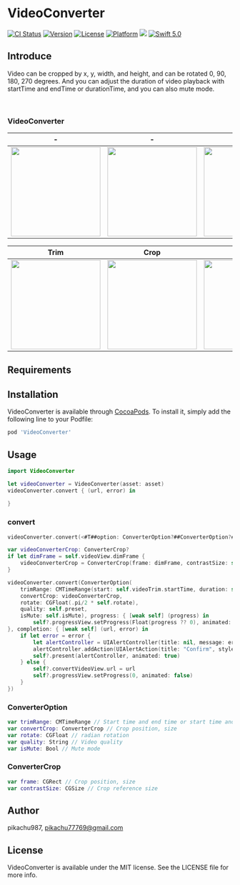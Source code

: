# VideoConverter

[![CI Status](https://img.shields.io/travis/pikachu987/VideoConverter.svg?style=flat)](https://travis-ci.org/pikachu987/VideoConverter)
[![Version](https://img.shields.io/cocoapods/v/VideoConverter.svg?style=flat)](https://cocoapods.org/pods/VideoConverter)
[![License](https://img.shields.io/cocoapods/l/VideoConverter.svg?style=flat)](https://cocoapods.org/pods/VideoConverter)
[![Platform](https://img.shields.io/cocoapods/p/VideoConverter.svg?style=flat)](https://cocoapods.org/pods/VideoConverter)
![](https://img.shields.io/badge/Supported-iOS9%20%7C%20OSX%2010.9-4BC51D.svg?style=flat-square)
[![Swift 5.0](https://img.shields.io/badge/Swift-5.0-orange.svg?style=flat)](https://developer.apple.com/swift/)

## Introduce

Video can be cropped by x, y, width, and height, and can be rotated 0, 90, 180, 270 degrees.
And you can adjust the duration of video playback with startTime and endTime or durationTime, and you can also mute mode.

<br/>

### VideoConverter

|-|-|-|
|---|---|---|
|<img src='./img/gif1.gif' width='200px'>|<img src='./img/gif2.gif' width='200px'>|<img src='./img/gif3.gif' width='200px'>|

|Trim|Crop|Rotate|
|---|---|---|
|<img src='./img/img1.png' width='200px'>|<img src='./img/img2.png' width='200px'>|<img src='./img/img3.png' width='200px'>|

## Requirements

## Installation

VideoConverter is available through [CocoaPods](https://cocoapods.org). To install
it, simply add the following line to your Podfile:

```ruby
pod 'VideoConverter'
```

## Usage

```swift
import VideoConverter
```

```swift
let videoConverter = VideoConverter(asset: asset)
videoConverter.convert { (url, error) in
    
}
```

### convert

```swift
videoConverter.convert(<#T##option: ConverterOption?##ConverterOption?#>, progress: <#T##((Double?) -> Void)?##((Double?) -> Void)?##(Double?) -> Void#>, completion: <#T##((URL?, Error?) -> Void)##((URL?, Error?) -> Void)##(URL?, Error?) -> Void#>)
```

```swift
var videoConverterCrop: ConverterCrop?
if let dimFrame = self.videoView.dimFrame {
    videoConverterCrop = ConverterCrop(frame: dimFrame, contrastSize: self.videoView.videoRect.size)
}

videoConverter.convert(ConverterOption(
    trimRange: CMTimeRange(start: self.videoTrim.startTime, duration: self.videoTrim.durationTime),
    convertCrop: videoConverterCrop,
    rotate: CGFloat(.pi/2 * self.rotate),
    quality: self.preset,
    isMute: self.isMute), progress: { [weak self] (progress) in
        self?.progressView.setProgress(Float(progress ?? 0), animated: false)
}, completion: { [weak self] (url, error) in
    if let error = error {
        let alertController = UIAlertController(title: nil, message: error.localizedDescription, preferredStyle: .alert)
        alertController.addAction(UIAlertAction(title: "Confirm", style: .default, handler: nil))
        self?.present(alertController, animated: true)
    } else {
        self?.convertVideoView.url = url
        self?.progressView.setProgress(0, animated: false)
    }
})
```

### ConverterOption

```swift
var trimRange: CMTimeRange // Start time and end time or start time and duration time
var convertCrop: ConverterCrop // Crop position, size
var rotate: CGFloat // radian rotation
var quality: String // Video quality
var isMute: Bool // Mute mode
```

### ConverterCrop

```swift
var frame: CGRect // Crop position, size
var contrastSize: CGSize // Crop reference size
```

## Author

pikachu987, pikachu77769@gmail.com

## License

VideoConverter is available under the MIT license. See the LICENSE file for more info.
